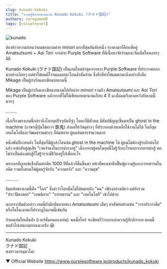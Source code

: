 ```yaml
---
slug: kunado-kokuki
title: "ความรู้สึกก่อนเล่นเกม Kunado Kokuki (クナド国記)"
authors: coregameHD
tags: [visualnovel]
---
```


![kunado](https://res.cloudinary.com/kagamiweb/image/upload/v1632228076/blog/kunado.jpg)

ต้องท้าวความก่อนว่าผมชอบเกมค่าย minori มากที่สุดอันดับหนึ่ง รองลงมาก็คือแพ็คคู่ Amatsutsumi + Aoi Tori จากค่าย Purple Software ที่มีเนื้อหาจัดจ้านและจัดเต็มในหลายๆ มิติ

Kunado Kokuki (クナド国記) เป็นเกมใหม่ล่าสุดจากทาง Purple Software ที่ประกาศออกมาอย่างเงียบๆ แต่ทำให้ผมดีใจจนเผลอตะโกนดังลั่นบ้าน ซึ่งสิ่งที่ทำให้ผมตกตะลึงอย่างยิ่งคือ Mikage เป็นผู้กำกับและเขียนบทเกมนี้

Mikage เป็นผู้กำกับและเขียนบทเกมให้กับค่าย minori รวมถึง Amatsutsumi และ Aoi Tori ของ Purple Software หลังจากที่ไม่ได้เขียนบทมานานเกือบ 4 ปี ฉะนั้นผมจึงคาดหวังกับเกมนี้มากๆ

<!-- truncate -->

.........

เนื้อเรื่องของเกมนี้กล่าวถึงโลกยุคปัจจุบันที่จู่ๆ โลหะก็มีตัวตน มีสัมปชัญญะขึ้นมาเป็น ghost in the machine (ภาษาญี่ปุ่นใช้คำว่า 鉄鬼) ส่งผลให้วัสดุต่างๆ ที่ประกอบด้วยเหล็กใช้งานไม่ได้ ในที่สุดเทคโนโลยีและวัฒนธรรมต่างๆ ก็ล่มสลาย ผู้คนล้มตายจำนวนมาก

หนึ่งพันปีภายหลัง ในที่สุดก็มีผู้กล้าโค่นล้ม ghost in the machine ได้ ผู้คนไม่ต้องสู้รบอีกต่อไปแล้ว แต่กลับสูญเสีย "เจตจำนงในการดำรงอยู่" เนื่องจากผู้คนในยุคนี้ไม่รู้จักอะไรนอกจากการต่อสู้ พอไม่จำเป็นต้องต่อสู้ก็ไม่รู้ว่าจะมีชีวิตอยู่ไปเพื่ออะไร

พระเอกที่ถูกแช่แข็งตั้งแต่อดีต 1000 ปีที่แล้วก็ตื่นขึ้นมา หน้าที่ของเขาคือฟื้นฟูความรู้และอารยธรรมในอดีต รวมทั้งสอนให้ผู้คนรู้จักกับ "ความหวัง" และ "ความสุข"

..........

ธีมหลักของเกมนี้คือ "โลก" ซึ่งคำว่าโลกนั้นไม่ได้หมายถึง "คน" เพียงอย่างเดียว แต่ยังรวม "ประวัติศาสตร์" "เทพนิยาย" "อารยธรรม" และ "เทคโนโลยี" เข้าไปด้วย

นอกจากธีมดังกล่าว เกมนี้ยังมีกลิ่นอายของ Amatsutsumi เต็มๆ คำศัพท์อย่างเช่น "วาจาประกาศิต" หรือโคโตะดามะก็ปรากฎในเกมนี้เช่นกัน

ถ้าผมเล่นไทเค็นบัง (เวอร์ชั่นทดลองเล่น) จบเมื่อไหร่ จะเขียนรีวิวบอกเล่าความรู้สึกอีกรอบ ตอนนี้ขอตัวไปเล่นเกมก่อนนะครับ 😃

---

Kunado Kokuki  
クナド国記  
พงศาวดารคุนาโดะ

▼ Official Website
https://www.purplesoftware.jp/products/kunado_kokuki